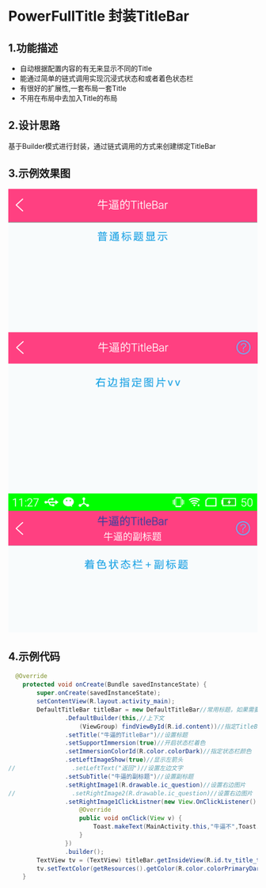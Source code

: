 # PowerFullTitle 封装TitleBar
## 1.功能描述
* 自动根据配置内容的有无来显示不同的Title
* 能通过简单的链式调用实现沉浸式状态和或者着色状态栏
* 有很好的扩展性,一套布局一套Title
* 不用在布局中去加入Title的布局
## 2.设计思路
基于Builder模式进行封装，通过链式调用的方式来创建绑定TitleBar
## 3.示例效果图
![示例图片](https://github.com/jigongdajiang/PowerFullTitle/raw/master/app/show_img.png "示例图片")
## 4.示例代码
```Java
  @Override
    protected void onCreate(Bundle savedInstanceState) {
        super.onCreate(savedInstanceState);
        setContentView(R.layout.activity_main);
        DefaultTitleBar titleBar = new DefaultTitleBar//常用标题，如果需要还可以在此框架基础自行扩展
                .DefaultBuilder(this,//上下文
                    (ViewGroup) findViewById(R.id.content))//指定TitleBar所在的父容器
                .setTitle("牛逼的TitleBar")//设置标题
                .setSupportImmersion(true)//开启状态栏着色
                .setImmersionColorId(R.color.colorDark)//指定状态栏颜色
                .setLeftImageShow(true)//显示左箭头
//                .setLeftText("返回")//设置左边文字
                .setSubTitle("牛逼的副标题")//设置副标题
                .setRightImage1(R.drawable.ic_question)//设置右边图片
//                .setRightImage2(R.drawable.ic_question)//设置右边图片
                .setRightImage1ClickListner(new View.OnClickListener() {//设置右边第一个图片的点击事件
                    @Override
                    public void onClick(View v) {
                        Toast.makeText(MainActivity.this,"牛逼不",Toast.LENGTH_LONG).show();
                    }
                })
                .builder();
        TextView tv = (TextView) titleBar.getInsideView(R.id.tv_title_title);//得到TitleBar里面的某个控件
        tv.setTextColor(getResources().getColor(R.color.colorPrimaryDark));//改变属性
    }
```
